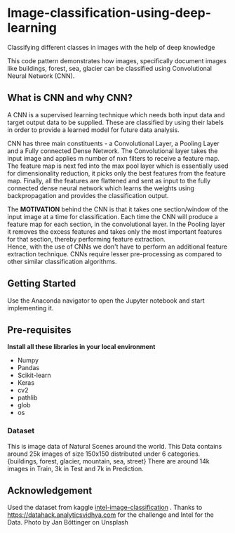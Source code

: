 # Image-classification-using-deep-learning
Classifying different classes in images with the help of deep knowledge

This code pattern demonstrates how images, specifically document images like buildings, forest, sea, glacier can be classified using Convolutional Neural Network (CNN).


## What is CNN and why CNN? 
A CNN is a supervised learning technique which needs both input data and target output data to be supplied. These are classified by using their labels in order to provide a learned model for future data analysis.

CNN has three main constituents - a Convolutional Layer, a Pooling Layer and a Fully connected Dense Network. 
The Convolutional layer takes the input image and applies m number of nxn filters to receive a feature map. 
The feature map is next fed into the max pool layer which is essentially used for dimensionality reduction, it picks only the best features from the feature map. 
Finally, all the features are flattened and sent as input to the fully connected dense neural network which learns the weights using backpropagation and provides the classification output.

The **MOTIVATION** behind the CNN is that it takes one section/window of the input image at a time for classification. Each time the CNN will produce a feature map for each section, in the convolutional layer. 
In the Pooling layer it removes the excess features and takes only the most important features for that section, thereby performing feature extraction.  
Hence, with the use of CNNs we don't have to perform an additional feature extraction technique.
CNNs require lesser pre-processing as compared to other similar classification algorithms.

## Getting Started
Use the Anaconda navigator to open the Jupyter notebook and start implementing it.

## Pre-requisites 

**Install all these libraries in your local environment**
* Numpy
* Pandas
* Scikit-learn
* Keras
* cv2
* pathlib
* glob
* os

### Dataset
This is image data of Natural Scenes around the world.
This Data contains around 25k images of size 150x150 distributed under 6 categories. {buildings, forest, glacier, mountain, sea,  street}
There are around 14k images in Train, 3k in Test and 7k in Prediction.

## Acknowledgement
Used the dataset from kaggle [intel-image-classification](https://www.kaggle.com/puneet6060/intel-image-classification) .
Thanks to https://datahack.analyticsvidhya.com for the challenge and Intel for the Data.
Photo by Jan Böttinger on Unsplash
